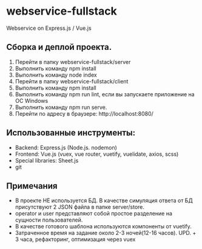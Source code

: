 # webservice-fullstack
Webservice on Express.js / Vue.js

## Сборка и деплой проекта.
1. Перейти в папку webservice-fullstack/server
2. Выполнить команду npm install 
3. Выполнить команду node index
4. Перейти в папку webservice-fullstack/client
5. Выполнить команду npm install 
6. Выполнить команду npm run lint, если вы запускаете приложение на ОС Windows
7. Выполнить команду npm run serve. 
8. Перейти по адресу в браузере: http://localhost:8080/

## Использованные инструменты:
+ Backend: Express.js (Node.js. nodemon)
+ Frontend: Vue.js (vuex, vue router, vuetify, vuelidate, axios, scss)
+ Special libraries: Sheet.js
+ git
## Примечания
+ В проекте НЕ используется БД. В качестве симуляция ответа от БД присутствуют
 2 JSON файла в папке server/store.
+ operator и user представляют собой простое разделение на 
сущности пользователей.
+ В качестве готового шаблона используются компоненты от vuetify.
+ Затраченное время на задание около 2-3 ночей(12-16 часов).
UPD. + 3 часа, рефакторинг, оптимизация через vuex